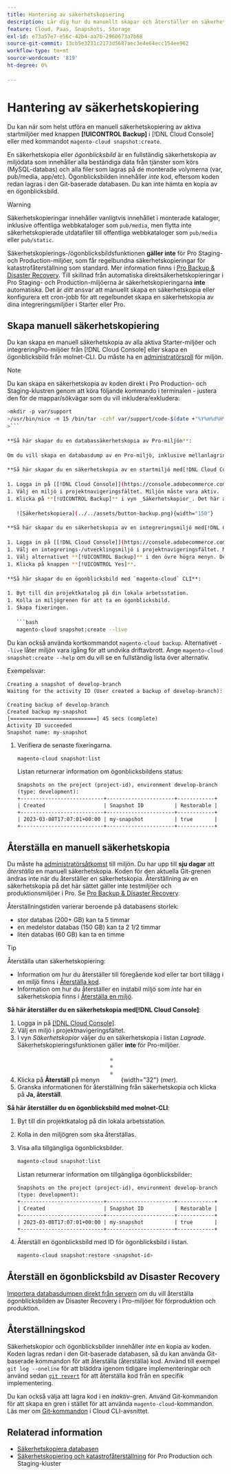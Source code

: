 ```yaml
---
title: Hantering av säkerhetskopiering
description: Lär dig hur du manuellt skapar och återställer en säkerhetskopia för ditt Adobe Commerce i molninfrastrukturprojekt.
feature: Cloud, Paas, Snapshots, Storage
exl-id: e73a57e7-e56c-42b4-aa7b-2960673a7b68
source-git-commit: 13cb5e3231c2173d5687aec3e4e64ecc154ee962
workflow-type: tm+mt
source-wordcount: '819'
ht-degree: 0%

---
```


# Hantering av säkerhetskopiering

Du kan när som helst utföra en manuell säkerhetskopiering av aktiva startmiljöer med knappen **[!UICONTROL Backup]** i [!DNL Cloud Console] eller med kommandot `magento-cloud snapshot:create`.

En säkerhetskopia eller _ögonblicksbild_ är en fullständig säkerhetskopia av miljödata som innehåller alla beständiga data från tjänster som körs (MySQL-databas) och alla filer som lagras på de monterade volymerna (var, pub/media, app/etc). Ögonblicksbilden innehåller _inte_ kod, eftersom koden redan lagras i den Git-baserade databasen. Du kan inte hämta en kopia av en ögonblicksbild.

>[!WARNING]
>
>Säkerhetskopieringar innehåller vanligtvis innehållet i monterade kataloger, inklusive offentliga webbkataloger som `pub/media`, men flytta inte säkerhetskopierade utdatafiler till offentliga webbkataloger som `pub/media` eller `pub/static`.

Säkerhetskopierings-/ögonblicksbildsfunktionen **gäller inte** för Pro Staging- och Production-miljöer, som får regelbundna säkerhetskopieringar för katastrofåterställning som standard. Mer information finns i [Pro Backup &amp; Disaster Recovery](../architecture/pro-architecture.md#backup-and-disaster-recovery). Till skillnad från automatiska direktsäkerhetskopieringar i Pro Staging- och Production-miljöerna är säkerhetskopieringarna **inte** automatiska. Det är _ditt_ ansvar att manuellt skapa en säkerhetskopia eller konfigurera ett cron-jobb för att regelbundet skapa en säkerhetskopia av dina integreringsmiljöer i Starter eller Pro.

## Skapa manuell säkerhetskopiering

Du kan skapa en manuell säkerhetskopia av alla aktiva Starter-miljöer och integreringPro-miljöer från [!DNL Cloud Console] eller skapa en ögonblicksbild från molnet-CLI. Du måste ha en [administratörsroll](../project/user-access.md) för miljön.

>[!NOTE]
>
>Du kan skapa en säkerhetskopia av koden direkt i Pro Production- och Staging-klustren genom att köra följande kommando i terminalen - justera den för de mappar/sökvägar som du vill inkludera/exkludera:
>
```bash
>mkdir -p var/support
>/usr/bin/nice -n 15 /bin/tar -czhf var/support/code-$(date +"%Y%m%d%H%M%p").tar.gz app bin composer.* dev lib pub/*.php pub/errors setup vendor --exclude='pub/media'
>```

**Så här skapar du en databassäkerhetskopia av Pro-miljön**:

Om du vill skapa en databasdump av en Pro-miljö, inklusive mellanlagring och produktion, kan du läsa artikeln [Skapa en databasdump](https://experienceleague.adobe.com/en/docs/commerce-knowledge-base/kb/how-to/create-database-dump-on-cloud) i kunskapsbasen.

**Så här skapar du en säkerhetskopia av en startmiljö med[!DNL Cloud Console]**:

1. Logga in på [[!DNL Cloud Console]](https://console.adobecommerce.com).
1. Välj en miljö i projektnavigeringsfältet. Miljön måste vara aktiv.
1. Klicka på **[!UICONTROL Backup]** i vyn _Säkerhetskopior_. Det här alternativet är inte tillgängligt för en Pro-miljö.

   ![Säkerhetskopiera](../../assets/button-backup.png){width="150"}

**Så här skapar du en säkerhetskopia av en integreringsmiljö med[!DNL Cloud Console]**:

1. Logga in på [[!DNL Cloud Console]](https://console.adobecommerce.com).
1. Välj en integrerings-/utvecklingsmiljö i projektnavigeringsfältet. Miljön måste vara aktiv.
1. Välj alternativet **[!UICONTROL Backup]** i den övre högra menyn. Det här alternativet är tillgängligt för både Starter- och Pro-miljöer.
1. Klicka på knappen **[!UICONTROL Yes]**.

**Så här skapar du en ögonblicksbild med `magento-cloud` CLI**:

1. Byt till din projektkatalog på din lokala arbetsstation.
1. Kolla in miljögrenen för att ta en ögonblicksbild.
1. Skapa fixeringen.

   ```bash
   magento-cloud snapshot:create --live
   ```

   Du kan också använda kortkommandot `magento-cloud backup`. Alternativet `--live` låter miljön vara igång för att undvika driftavbrott. Ange `magento-cloud snapshot:create --help` om du vill se en fullständig lista över alternativ.

   Exempelsvar:

   ```
   Creating a snapshot of develop-branch
   Waiting for the activity ID (User created a backup of develop-branch):
   
   Creating backup of develop-branch
   Created backup my-snapshot
   [============================] 45 secs (complete)
   Activity ID succeeded
   Snapshot name: my-snapshot
   ```

1. Verifiera de senaste fixeringarna.

   ```bash
   magento-cloud snapshot:list
   ```

   Listan returnerar information om ögonblicksbildens status:

   ```
   Snapshots on the project (project-id), environment develop-branch (type: development):
   +---------------------------+----------------------+------------+
   | Created                   | Snapshot ID          | Restorable |
   +---------------------------+----------------------+------------+
   | 2023-03-08T17:07:01+00:00 | my-snapshot          | true       |
   +---------------------------+----------------------+------------+
   ```

## Återställa en manuell säkerhetskopia

Du måste ha [administratörsåtkomst](../project/user-access.md) till miljön. Du har upp till **sju dagar** att _återställa_ en manuell säkerhetskopia. Koden för den aktuella Git-grenen ändras inte när du återställer en säkerhetskopia. Återställning av en säkerhetskopia på det här sättet gäller inte testmiljöer och produktionsmiljöer i Pro. Se [Pro Backup &amp; Disaster Recovery](../architecture/pro-architecture.md#backup-and-disaster-recovery).

Återställningstiden varierar beroende på databasens storlek:

- stor databas (200+ GB) kan ta 5 timmar
- en medelstor databas (150 GB) kan ta 2 1/2 timmar
- liten databas (60 GB) kan ta en timme

>[!TIP]
>
>Återställa utan säkerhetskopiering:
>
>- Information om hur du återställer till föregående kod eller tar bort tillägg i en miljö finns i [Återställa kod](#roll-back-code).
>- Information om hur du återställer en instabil miljö som _inte_ har en säkerhetskopia finns i [Återställa en miljö](../development/restore-environment.md).

**Så här återställer du en säkerhetskopia med[!DNL Cloud Console]**:

1. Logga in på [[!DNL Cloud Console]](https://console.adobecommerce.com).
1. Välj en miljö i projektnavigeringsfältet.
1. I vyn _Säkerhetskopior_ väljer du en säkerhetskopia i listan _Lagrade_. Säkerhetskopieringsfunktionen gäller **inte** för Pro-miljöer.
1. Klicka på **Återställ** på menyn ![Mer](../../assets/icon-more.png){width="32"} (_mer_).
1. Granska informationen för återställning från säkerhetskopia och klicka på **Ja, återställ**.

**Så här återställer du en ögonblicksbild med molnet-CLI**:

1. Byt till din projektkatalog på din lokala arbetsstation.
1. Kolla in den miljögren som ska återställas.
1. Visa alla tillgängliga ögonblicksbilder.

   ```bash
   magento-cloud snapshot:list
   ```

   Listan returnerar information om tillgängliga ögonblicksbilder:

   ```
   Snapshots on the project (project-id), environment develop-branch (type: development):
   +---------------------------+----------------------+------------+
   | Created                   | Snapshot ID          | Restorable |
   +---------------------------+----------------------+------------+
   | 2023-03-08T17:07:01+00:00 | my-snapshot          | true       |
   +---------------------------+----------------------+------------+
   ```

1. Återställ en ögonblicksbild med ID för ögonblicksbild i listan.

   ```bash
   magento-cloud snapshot:restore <snapshot-id>
   ```

## Återställ en ögonblicksbild av Disaster Recovery

[Importera databasdumpen direkt från servern](https://experienceleague.adobe.com/en/docs/commerce-knowledge-base/kb/how-to/restore-a-db-snapshot-from-staging-or-production#meth3) om du vill återställa ögonblicksbilden av Disaster Recovery i Pro-miljöer för förproduktion och produktion.

## Återställningskod

Säkerhetskopior och ögonblicksbilder innehåller _inte_ en kopia av koden. Koden lagras redan i den Git-baserade databasen, så du kan använda Git-baserade kommandon för att återställa (återställa) kod. Använd till exempel `git log --oneline` för att bläddra igenom tidigare implementeringar och använd sedan [`git revert`](https://git-scm.com/docs/git-revert) för att återställa kod från en specifik implementering.

Du kan också välja att lagra kod i en _inaktiv_-gren. Använd Git-kommandon för att skapa en gren i stället för att använda `magento-cloud`-kommandon. Läs mer om [Git-kommandon](../dev-tools/cloud-cli-overview.md#git-commands) i Cloud CLI-avsnittet.

## Relaterad information

- [Säkerhetskopiera databasen](database-dump.md)
- [Säkerhetskopiering och katastrofåterställning](../architecture/pro-architecture.md#backup-and-disaster-recovery) för Pro Production och Staging-kluster
